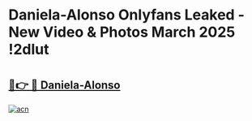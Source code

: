 # Daniela-Alonso Onlyfans Leaked - New Video & Photos March 2025 !2dlut

# <h2><a href="https://25sgg1.iuczelnia.edu.pl?title=Daniela-Alonso&ref=2dlut">🔗👉 🔴 Daniela-Alonso</a></h2>

[![acn](https://github.com/user-attachments/assets/0f9c940e-d8b0-45ae-aac7-cd30a18b3e1c)](https://25sgg1.iuczelnia.edu.pl?title=Daniela-Alonso&ref=2dlut)


